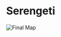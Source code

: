 # Serengeti
![Final Map](https://github.com/GeraldMafuru/Serengeti/assets/153709884/e618b2cc-a6af-4a43-aacc-27b26f7ce218)

